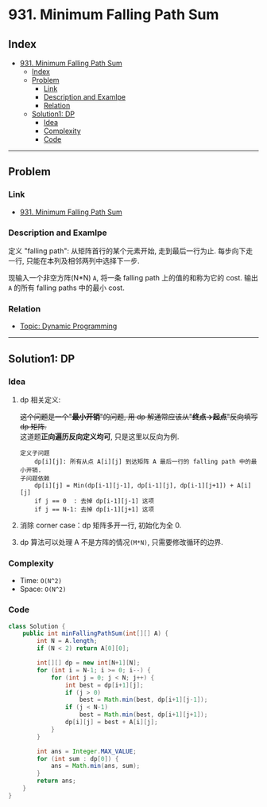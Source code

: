 # 931. Minimum Falling Path Sum

## Index

- [931. Minimum Falling Path Sum](#931-minimum-falling-path-sum)
  - [Index](#index)
  - [Problem](#problem)
    - [Link](#link)
    - [Description and Examlpe](#description-and-examlpe)
    - [Relation](#relation)
  - [Solution1: DP](#solution1-dp)
    - [Idea](#idea)
    - [Complexity](#complexity)
    - [Code](#code)

----

## Problem

### Link

- [931. Minimum Falling Path Sum][1]

### Description and Examlpe

定义 "falling path": 从矩阵首行的某个元素开始, 走到最后一行为止. 每步向下走一行, 只能在本列及相邻两列中选择下一步.

现输入一个非空方阵(N*N) `A`, 将一条 falling path 上的值的和称为它的 cost. 输出 `A` 的所有 falling paths 中的最小 cost.

### Relation

- [Topic: Dynamic Programming][2]

----

## Solution1: DP

### Idea

1. dp 相关定义:

    ~~这个问题是一个"**最小开销**"的问题, 用 dp 解通常应该从"**终点->起点**"反向填写 dp 矩阵.~~  
    这道题**正向遍历反向定义均可**, 只是这里以反向为例.

    ```nohighlight
    定义子问题
        dp[i][j]: 所有从点 A[i][j] 到达矩阵 A 最后一行的 falling path 中的最小开销.
    子问题依赖
        dp[i][j] = Min(dp[i-1][j-1], dp[i-1][j], dp[i-1][j+1]) + A[i][j]
        if j == 0  : 去掉 dp[i-1][j-1] 这项
        if j == N-1: 去掉 dp[i-1][j+1] 这项
    ```

2. 消除 corner case：dp 矩阵多开一行, 初始化为全 0.

3. dp 算法可以处理 A 不是方阵的情况`(M*N)`, 只需要修改循环的边界.

### Complexity

- Time: `O(N^2)`
- Space: `O(N^2)`

### Code

```java
class Solution {
    public int minFallingPathSum(int[][] A) {
        int N = A.length;
        if (N < 2) return A[0][0];

        int[][] dp = new int[N+1][N];
        for (int i = N-1; i >= 0; i--) {
            for (int j = 0; j < N; j++) {
                int best = dp[i+1][j];
                if (j > 0)
                    best = Math.min(best, dp[i+1][j-1]);
                if (j < N-1)
                    best = Math.min(best, dp[i+1][j+1]);
                dp[i][j] = best + A[i][j];
            }
        }

        int ans = Integer.MAX_VALUE;
        for (int sum : dp[0]) {
            ans = Math.min(ans, sum);
        }
        return ans;
    }
}
```

[1]: https://leetcode.com/problems/minimum-falling-path-sum/
[2]: ../topics/dynamic-programming.md
